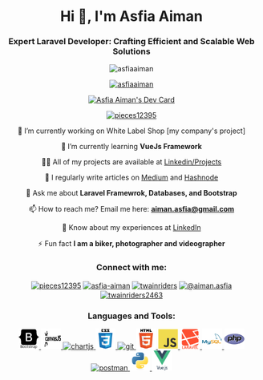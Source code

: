 <h1 align="center">Hi 👋, I'm Asfia Aiman</h1>
<h3 align="center">Expert Laravel Developer: Crafting Efficient and Scalable Web Solutions</h3>

<p align="center"> <img src="https://komarev.com/ghpvc/?username=asfiaaiman&label=Profile%20views&color=0e75b6&style=flat" alt="asfiaaiman" /> </p>

<p align="center"> <a href="https://github.com/ryo-ma/github-profile-trophy"><img src="https://github-profile-trophy.vercel.app/?username=asfiaaiman" alt="asfiaaiman" width="600"/></a> </p>
<p align="center"><a href="https://app.daily.dev/asfiaaiman"><img src="https://api.daily.dev/devcards/v2/YJCVcoOYTZe70mgkUK6Ub.png?r=rtj&type=default" width="356" alt="Asfia Aiman's Dev Card"/></a></p>

<p align="center"> <a href="https://twitter.com/pieces12395" target="blank"><img src="https://img.shields.io/twitter/follow/pieces12395?logo=twitter&style=for-the-badge" alt="pieces12395" /></a> </p>

<div align="center">
  
🔭 I’m currently working on White Label Shop [my company's project]

🌱 I’m currently learning **VueJs Framework**

👨‍💻 All of my projects are available at [Linkedin/Projects](https://www.linkedin.com/in/asfia-aiman/details/projects/)

📝 I regularly write articles on [Medium](https://medium.com/@aiman.asfia) and [Hashnode](https://asfiaaiman.hashnode.dev/)

💬 Ask me about **Laravel Framewrok, Databases, and Bootstrap**

📫 How to reach me? Email me here: **aiman.asfia@gmail.com**

📄 Know about my experiences at [LinkedIn](https://www.linkedin.com/in/asfia-aiman/details/experience/)

⚡ Fun fact **I am a biker, photographer and videographer**
</div>

<h3 align="center">Connect with me:</h3>
<p align="center">
<a href="https://twitter.com/pieces12395" target="blank"><img align="center" src="https://raw.githubusercontent.com/rahuldkjain/github-profile-readme-generator/master/src/images/icons/Social/twitter.svg" alt="pieces12395" height="30" width="40" /></a>
<a href="https://linkedin.com/in/asfia-aiman" target="blank"><img align="center" src="https://raw.githubusercontent.com/rahuldkjain/github-profile-readme-generator/master/src/images/icons/Social/linked-in-alt.svg" alt="asfia-aiman" height="30" width="40" /></a>
<a href="https://instagram.com/twainriders" target="blank"><img align="center" src="https://raw.githubusercontent.com/rahuldkjain/github-profile-readme-generator/master/src/images/icons/Social/instagram.svg" alt="twainriders" height="30" width="40" /></a>
<a href="https://medium.com/@aiman.asfia" target="blank"><img align="center" src="https://raw.githubusercontent.com/rahuldkjain/github-profile-readme-generator/master/src/images/icons/Social/medium.svg" alt="@aiman.asfia" height="30" width="40" /></a>
<a href="https://www.youtube.com/c/twainriders2463" target="blank"><img align="center" src="https://raw.githubusercontent.com/rahuldkjain/github-profile-readme-generator/master/src/images/icons/Social/youtube.svg" alt="twainriders2463" height="30" width="40" /></a>
</p>

<h3 align="center">Languages and Tools:</h3>
<p align="center"> <a href="https://getbootstrap.com" target="_blank" rel="noreferrer"> <img src="https://raw.githubusercontent.com/devicons/devicon/master/icons/bootstrap/bootstrap-plain-wordmark.svg" alt="bootstrap" width="40" height="40"/> </a> <a href="https://canvasjs.com" target="_blank" rel="noreferrer"> <img src="https://raw.githubusercontent.com/Hardik0307/Hardik0307/master/assets/canvasjs-charts.svg" alt="canvasjs" width="40" height="40"/> </a> <a href="https://www.chartjs.org" target="_blank" rel="noreferrer"> <img src="https://www.chartjs.org/media/logo-title.svg" alt="chartjs" width="40" height="40"/> </a> <a href="https://www.w3schools.com/css/" target="_blank" rel="noreferrer"> <img src="https://raw.githubusercontent.com/devicons/devicon/master/icons/css3/css3-original-wordmark.svg" alt="css3" width="40" height="40"/> </a> <a href="https://git-scm.com/" target="_blank" rel="noreferrer"> <img src="https://www.vectorlogo.zone/logos/git-scm/git-scm-icon.svg" alt="git" width="40" height="40"/> </a> <a href="https://www.w3.org/html/" target="_blank" rel="noreferrer"> <img src="https://raw.githubusercontent.com/devicons/devicon/master/icons/html5/html5-original-wordmark.svg" alt="html5" width="40" height="40"/> </a> <a href="https://developer.mozilla.org/en-US/docs/Web/JavaScript" target="_blank" rel="noreferrer"> <img src="https://raw.githubusercontent.com/devicons/devicon/master/icons/javascript/javascript-original.svg" alt="javascript" width="40" height="40"/> </a> <a href="https://laravel.com/" target="_blank" rel="noreferrer"> <img src="https://raw.githubusercontent.com/devicons/devicon/master/icons/laravel/laravel-plain-wordmark.svg" alt="laravel" width="40" height="40"/> </a> <a href="https://www.mysql.com/" target="_blank" rel="noreferrer"> <img src="https://raw.githubusercontent.com/devicons/devicon/master/icons/mysql/mysql-original-wordmark.svg" alt="mysql" width="40" height="40"/> </a> <a href="https://www.php.net" target="_blank" rel="noreferrer"> <img src="https://raw.githubusercontent.com/devicons/devicon/master/icons/php/php-original.svg" alt="php" width="40" height="40"/> </a> <a href="https://postman.com" target="_blank" rel="noreferrer"> <img src="https://www.vectorlogo.zone/logos/getpostman/getpostman-icon.svg" alt="postman" width="40" height="40"/> </a> <a href="https://www.python.org" target="_blank" rel="noreferrer"> <img src="https://raw.githubusercontent.com/devicons/devicon/master/icons/python/python-original.svg" alt="python" width="40" height="40"/> </a> <a href="https://vuejs.org/" target="_blank" rel="noreferrer"> <img src="https://raw.githubusercontent.com/devicons/devicon/master/icons/vuejs/vuejs-original-wordmark.svg" alt="vuejs" width="40" height="40"/> </a> </p>

